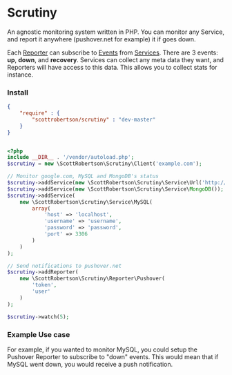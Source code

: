 Scrutiny
=======

An agnostic monitoring system written in PHP. You can monitor any Service, and report it anywhere (pushover.net for example) it if goes down.

Each [Reporter](https://github.com/scottrobertson/scrutiny/wiki/Reporter) can subscribe to [Events](https://github.com/scottrobertson/scrutiny/wiki/Events) from [Services](https://github.com/scottrobertson/scrutiny/wiki/Service). There are 3 events: **up**, **down**, and **recovery**. Services can collect any meta data they want, and Reporters will have access to this data. This allows you to collect stats for instance.

### Install

```json
{
    "require" : {
        "scottrobertson/scrutiny" : "dev-master"
    }
}
```

```php

<?php
include __DIR__ . '/vendor/autoload.php';
$scrutiny = new \ScottRobertson\Scrutiny\Client('example.com');

// Monitor google.com, MySQL and MongoDB's status
$scrutiny->addService(new \ScottRobertson\Scrutiny\Service\Url('http://www.google.com'));
$scrutiny->addService(new \ScottRobertson\Scrutiny\Service\MongoDB());
$scrutiny->addService(
    new \ScottRobertson\Scrutiny\Service\MySQL(
        array(
            'host' => 'localhost',
            'username' => 'username',
            'password' => 'password',
            'port' => 3306
        )
    )
);

// Send notifications to pushover.net
$scrutiny->addReporter(
    new \ScottRobertson\Scrutiny\Reporter\Pushover(
        'token',
        'user'
    )
);

$scrutiny->watch(5);
```

### Example Use case
For example, if you wanted to monitor MySQL, you could setup the Pushover Reporter to subscribe to "down" events. This would mean that if MySQL went down, you would receive a push notification.
